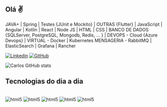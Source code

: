 ## Olá ✌
JAVA+ | Spring  | Testes {JUnit e Mockito}  | 
OUTRAS {Flutter} | JavaScript | Angular | Kotlin | React | Node JS |  HTML | CSS |
BANCO DE DADOS {SQLServer, PostgreSQL, Mongodb, Redis, … }  | 
DEVOPS - Cloud {Azure Devops}   | 
VIRTUAL - Docker | Kubernetes
MENSAGERIA - RabbitMQ |  ElasticSearch | Grafana | Rancher


[![Linkedin](https://img.shields.io/badge/LinkedIn-0077B5?style=for-the-badge&logo=linkedin&logoColor=white)](https://www.linkedin.com/in/carlospcartaxo/)
[![GitHub](https://img.shields.io/badge/GitHub-100000?style=for-the-badge&logo=github&logoColor=whit)](www.https://github.com/carlospc1978)

![Carlos GitHub stats](https://github-readme-stats.vercel.app/api?username=carlospc1978&show_icons=true&theme=dracula)

## Tecnologias do dia a dia

<div style="display: inline_block"><br/>
<img align="center" alt="html5" src="https://img.shields.io/badge/Java-ED8B00?style=for-the-badge&logo=java&logoColor=white">
<img align="center" alt="html5" src="https://img.shields.io/badge/Spring-6DB33F?style=for-the-badge&logo=spring&logoColor=white">
<img align="center" alt="html5" src="https://img.shields.io/badge/Microsoft_Azure-0089D6?style=for-the-badge&logo=microsoft-azure&logoColor=white">
<img align="center" alt="html5" src="https://img.shields.io/badge/Dart-0175C2?style=for-the-badge&logo=dart&logoColor=white">
<img align="center" alt="html5" src="https://img.shields.io/badge/MongoDB-4EA94B?style=for-the-badge&logo=mongodb&logoColor=white">
</div> 
